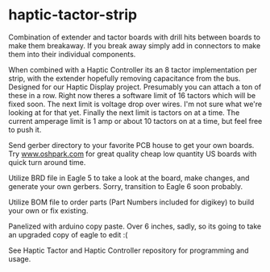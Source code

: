haptic-tactor-strip
===================

Combination of extender and tactor boards with drill hits between boards to make them breakaway. If you break away simply add in connectors to make them into their individual components. 

When combined with a Haptic Controller its an 8 tactor implementation per strip, with the extender hopefully removing capacitance from the bus. Designed for our Haptic Display project. Presumably you can attach a ton of these in a row. Right now theres a software limit of 16 tactors which will be fixed soon. The next limit is voltage drop over wires. I'm not sure what we're looking at for that yet. Finally the next limit is tactors on at a time. The current amperage limit is 1 amp or about 10 tactors on at a time, but feel free to push it. 

Send gerber directory to your favorite PCB house to get your own boards. Try www.oshpark.com for great quality cheap low quantity US boards with quick turn around time.

Utilize BRD file in Eagle 5 to take a look at the board, make changes, and generate your own gerbers. Sorry, transition to Eagle 6 soon probably.

Utilize BOM file to order parts (Part Numbers included for digikey) to build your own or fix existing.

Panelized with arduino copy paste. Over 6 inches, sadly, so its going to take an upgraded copy of eagle to edit :(

See Haptic Tactor and Haptic Controller repository for programming and usage.
